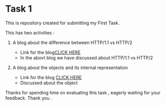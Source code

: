 # Task 1


This is repository created for submitting my First Task.

This has two activities :

1. A blog about the difference between HTTP/1.1 vs HTTP/2
    - Link for the blog[CLICK HERE](https://medium.com/@saranyasivakumarsvks/difference-between-http-1-1-vs-http-2-7c8f3a186629)
    - In the abovt blog we have discussed about HTTP/1.1 vs HTTP/2
    
2. A blog about the objects and its internal representation
    - Link for the blog [CLICK HERE](https://medium.com/@saranyasivakumarsvks/object-f3c83ccd96a5)
    - Discussed about the object 


Thanks for spending time on evaluating this task , eagerly waiting for your feedback. Thank you .